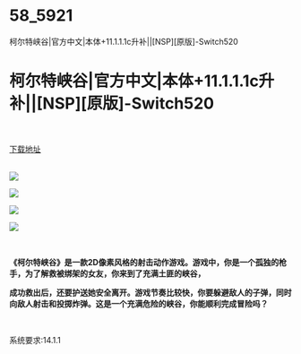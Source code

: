 # 58_5921
柯尔特峡谷|官方中文|本体+11.1.1.1c升补||[NSP][原版]-Switch520
# 柯尔特峡谷|官方中文|本体+11.1.1.1c升补||[NSP][原版]-Switch520
 <br/></br>
[下载地址](https://www.switch520.cc/article/5921 "下载地址")
<br/></br>

<p><img src="https://www.switch520.cc/muke_img/upload_art_editor_20201230-1_9fcf96d158d04bbf5a316b42ad47d2ca.jpg"></p>
<p><img src="https://www.switch520.cc/muke_img/upload_art_editor_20201230-1_7f575be5a66b962aa8dd82dd9a79f2ee.jpg"></p>
<p><img src="https://www.switch520.cc/muke_img/upload_art_editor_20201230-1_b05310de9dff0fd7057240e0468bb4b5.jpg"></p>
<p><img src="https://www.switch520.cc/muke_img/upload_art_editor_20201230-1_020bc1bf74d07171d32bdd1eae146396.jpg"></p>
<p>&nbsp;</p>
<p><strong>《柯尔特峡谷》是一款2D像素风格的射击动作游戏。游戏中，你是一个孤独的枪手，为了解救被绑架的女友，你来到了充满土匪的峡谷，</strong></p>
<p><strong>成功救出后，还要护送她安全离开。游戏节奏比较快，你要躲避敌人的子弹，同时向敌人射击和投掷炸弹。这是一个充满危险的峡谷，你能顺利完成冒险吗？</strong></p>
<p>&nbsp;</p>
<p>系统要求:14.1.1</p>



